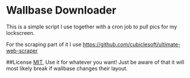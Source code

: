 Wallbase Downloader
===================
This is a simple script I use together with a cron job to pull pics for my lockscreen.

For the scraping part of it I use https://github.com/cubiclesoft/ultimate-web-scraper

##License
[MIT](https://github.com/victorhaggqvist/wallbase-downloader/blob/master/LICENSE.txt), Use it for whatever you want! Just be aware of that it will most likely break if wallbase changes their layout.
